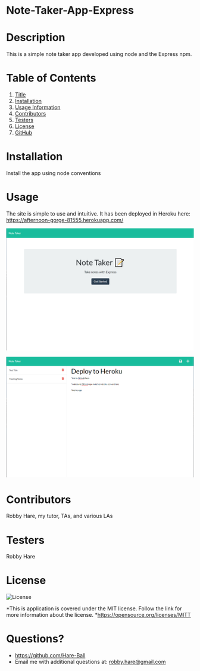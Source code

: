 # Note-Taker-App-Express
# Description
This is a simple note taker app developed using node and the Express npm.

# Table of Contents
1. [Title](#Title)
2. [Installation](#Installation)
3. [Usage Information](#Usage)
4. [Contributors](#Contributors)
5. [Testers](#Testers)
6. [License](#License)
7. [GitHub](#GitHub)

# Installation
Install the app using node conventions

# Usage
The site is simple to use and intuitive. It has been deployed in Heroku here: https://afternoon-gorge-81555.herokuapp.com/

![Note Taker Main Page](/Assets/Note_Taker_Index.png "Note Taker Main Page Screengrab")

![Note Taker Notes Page](/Assets/Note_Taker_Notes.png "Note Taker Notes Page Screengrab")

# Contributors
Robby Hare, my tutor, TAs, and various LAs

# Testers
Robby Hare

# License
![License](https://img.shields.io/badge/License-MIT-green.svg)

*This is application is covered under the MIT license. Follow the link for more information about the license.
*https://opensource.org/licenses/MITT

# Questions?
* https://github.com/Hare-Ball
* Email me with additional questions at: robby.hare@gmail.com

